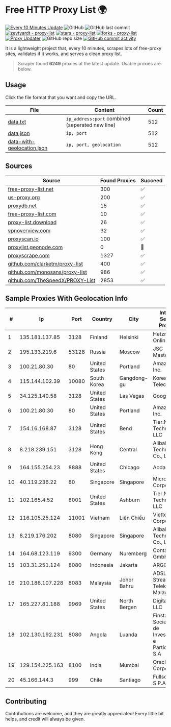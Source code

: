
# Free HTTP Proxy List 🌍

[![Every 10 Minutes Update](https://github.com/mertguvencli/http-proxy-list/actions/workflows/main.yml/badge.svg?branch=main)](https://github.com/mertguvencli/http-proxy-list/actions/workflows/main.yml)
![GitHub](https://img.shields.io/github/license/mertguvencli/http-proxy-list)
![GitHub last commit](https://img.shields.io/github/last-commit/mertguvencli/http-proxy-list)
[![zevtyardt - proxy-list](https://img.shields.io/static/v1?label=zevtyardt&message=proxy-list&color=blue&logo=github)](https://github.com/zevtyardt/proxy-list "Go to GitHub repo")
[![stars - proxy-list](https://img.shields.io/github/stars/zevtyardt/proxy-list?style=social)](https://github.com/zevtyardt/proxy-list)
[![forks - proxy-list](https://img.shields.io/github/forks/zevtyardt/proxy-list?style=social)](https://github.com/zevtyardt/proxy-list)
[![Proxy Updater](https://github.com/zevtyardt/proxy-list/workflows/Proxy%20Updater/badge.svg)](https://github.com/zevtyardt/proxy-list/actions?query=workflow:"Proxy+Updater")
![GitHub repo size](https://img.shields.io/github/repo-size/zevtyardt/proxy-list)
[![GitHub commit activity](https://img.shields.io/github/commit-activity/m/zevtyardt/proxy-list?logo=commits)](https://github.com/zevtyardt/proxy-list/commits/main)

It is a lightweight project that, every 10 minutes, scrapes lots of free-proxy sites, validates if it works, and serves a clean proxy list.

> Scraper found **6249** proxies at the latest update. Usable proxies are below.

## Usage

Click the file format that you want and copy the URL.

|File|Content|Count|
|----|-------|-----|
|[data.txt](https://raw.githubusercontent.com/mertguvencli/http-proxy-list/main/proxy-list/data.txt)|`ip_address:port` combined (seperated new line)|512|
|[data.json](https://raw.githubusercontent.com/mertguvencli/http-proxy-list/main/proxy-list/data.json)|`ip, port`|512|
|[data-with-geolocation.json](https://raw.githubusercontent.com/mertguvencli/http-proxy-list/main/proxy-list/data-with-geolocation.json)|`ip, port, geolocation`|512|

## Sources

|Source|Found Proxies|Succeed|
|------|-------------|-------|
|[free-proxy-list.net](https://free-proxy-list.net)|300|✅|
|[us-proxy.org](https://www.us-proxy.org)|200|✅|
|[proxydb.net](http://proxydb.net)|15|✅|
|[free-proxy-list.com](https://free-proxy-list.com/?page=&port=&type%5B%5D=http&type%5B%5D=https&up_time=0&search=Search)|10|✅|
|[proxy-list.download](https://www.proxy-list.download/HTTP)|26|✅|
|[vpnoverview.com](https://vpnoverview.com/privacy/anonymous-browsing/free-proxy-servers)|32|✅|
|[proxyscan.io](https://www.proxyscan.io)|100|✅|
|[proxylist.geonode.com](https://proxylist.geonode.com/api/proxy-list?limit=300&page=1&sort_by=lastChecked&sort_type=desc&protocols=http,https)|0|🚫|
|[proxyscrape.com](https://api.proxyscrape.com/v2/?request=displayproxies&protocol=http&timeout=10000&country=all&ssl=all&anonymity=all)|1327|✅|
|[github.com/clarketm/proxy-list](https://raw.githubusercontent.com/clarketm/proxy-list/master/proxy-list-raw.txt)|400|✅|
|[github.com/monosans/proxy-list](https://raw.githubusercontent.com/monosans/proxy-list/main/proxies/http.txt)|986|✅|
|[github.com/TheSpeedX/PROXY-List](https://raw.githubusercontent.com/TheSpeedX/PROXY-List/master/http.txt)|2853|✅|


## Sample Proxies With Geolocation Info

|#|Ip|Port|Country|City|Internet Service Provider|
|-|--|----|-------|----|-------------------------|
|1|135.181.137.85|3128|Finland|Helsinki|Hetzner Online GmbH|
|2|195.133.219.6|53128|Russia|Moscow|JSC Mastertel|
|3|100.21.80.30|80|United States|Portland|Amazon.com, Inc.|
|4|115.144.102.39|10080|South Korea|Gangdong-gu|Korea Telecom|
|5|34.125.140.58|3128|United States|Las Vegas|Google LLC|
|6|100.21.80.30|80|United States|Portland|Amazon.com, Inc.|
|7|154.16.168.87|3128|United States|Bend|Tier.Net Technologies LLC|
|8|8.218.239.151|3128|Hong Kong|Central|Alibaba (US) Technology Co., Ltd.|
|9|164.155.254.23|8888|United States|Chicago|Aodao Inc|
|10|40.119.236.22|80|Singapore|Singapore|Microsoft Corporation|
|11|102.165.4.52|8001|United States|Ashburn|Tier.Net Technologies LLC|
|12|116.105.25.124|11001|Vietnam|Liên Chiểu|Viettel Corporation|
|13|8.219.176.202|8080|Singapore|Singapore|Alibaba (US) Technology Co., Ltd.|
|14|164.68.123.119|9300|Germany|Nuremberg|Contabo GmbH|
|15|103.31.251.124|8080|Indonesia|Jakarta|ARGON|
|16|210.186.107.228|8083|Malaysia|Johor Bahru|ADSL Streamyx Telekom Malaysia|
|17|165.227.81.188|9969|United States|North Bergen|DigitalOcean, LLC|
|18|102.130.192.231|8080|Angola|Luanda|Finstar - Sociedade de Investimento e Participacoes S.A|
|19|129.154.225.163|8100|India|Mumbai|Oracle Corporation|
|20|45.166.144.3|999|Chile|Santiago|Fullsolution S.P.A.|



## Contributing

Contributions are welcome, and they are greatly appreciated! Every
little bit helps, and credit will always be given.

